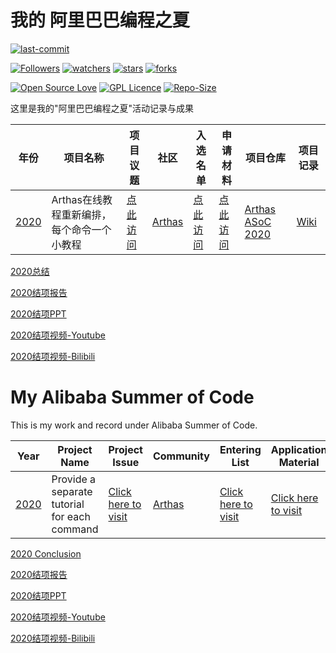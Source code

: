 # 我的 阿里巴巴编程之夏

[![last-commit](https://img.shields.io/github/last-commit/HollowMan6/My-Alibaba-Summer-of-Code)](../../graphs/commit-activity)

[![Followers](https://img.shields.io/github/followers/HollowMan6?style=social)](https://github.com/HollowMan6?tab=followers)
[![watchers](https://img.shields.io/github/watchers/HollowMan6/My-Alibaba-Summer-of-Code?style=social)](../../watchers)
[![stars](https://img.shields.io/github/stars/HollowMan6/My-Alibaba-Summer-of-Code?style=social)](../../stargazers)
[![forks](https://img.shields.io/github/forks/HollowMan6/My-Alibaba-Summer-of-Code?style=social)](../../network/members)

[![Open Source Love](https://img.shields.io/badge/-%E2%9D%A4%20Open%20Source-Green?style=flat-square&logo=Github&logoColor=white&link=https://hollowman6.github.io/fund.html)](https://hollowman6.github.io/fund.html)
[![GPL Licence](https://img.shields.io/badge/license-GPL-blue)](https://opensource.org/licenses/GPL-3.0/)
[![Repo-Size](https://img.shields.io/github/repo-size/HollowMan6/My-Alibaba-Summer-of-Code.svg)](../../archive/master.zip)

这里是我的"阿里巴巴编程之夏"活动记录与成果

|  年份   |  项目名称  |  项目议题  | 社区 |  入选名单  |  申请材料  |  项目仓库  | 项目记录 |
|  ----  | ----  |  ----  | ----  | ----  | ----  | ----  |  ----  |
| [2020](https://developer.aliyun.com/topic/summerofcode2020)  | Arthas在线教程重新编排，每个命令一个小教程 | [点此访问](https://github.com/alibaba/arthas/issues/847)  |[Arthas](https://github.com/alibaba/arthas/issues/1198)|[点此访问](https://developer.aliyun.com/article/767007?spm=a2c6h.14553213.J_1935739830.1.156922c1aWm0q8&groupCode=opensource) | [点此访问](2020-Arthas/Alibaba%20Summer%20of%20Code%202020%20Proposal.pdf) |[Arthas ASoC 2020](https://github.com/HollowMan6/Arthas-ASoC-2020)|[Wiki](https://github.com/HollowMan6/Arthas-ASoC-2020/wiki) |

[2020总结](2020-Arthas/Conclusion-Chinese.md)

[2020结项报告](2020-Arthas/阿里巴巴编程之夏2020%20-%20Arthas结项报告.md)

[2020结项PPT](2020-Arthas/阿里巴巴编程之夏2020%20-%20Arthas结项报告.pptx)

[2020结项视频-Youtube](https://www.youtube.com/watch?v=hNbjZQopfCo&t=28s)

[2020结项视频-Bilibili](https://www.bilibili.com/video/BV1ih41197m3/)

# My Alibaba Summer of Code
This is my work and record under Alibaba Summer of Code.

|  Year   |  Project Name   | Project Issue  | Community |  Entering List  |  Application Material  | Project Repository  |  Project Log |
|  ----  | ----  |  ----  | ----  | ----  | ----  | ----  |  ----  | 
| [2020](https://www.alibabacloud.com/campaign/summerofcode2020)  | Provide a separate tutorial for each command | [Click here to visit](https://github.com/alibaba/arthas/issues/847)  |[Arthas](https://github.com/alibaba/arthas/issues/1198)|[Click here to visit](https://developer.aliyun.com/article/767007?spm=a2c6h.14553213.J_1935739830.1.156922c1aWm0q8&groupCode=opensource) | [Click here to visit](2020-Arthas/Alibaba%20Summer%20of%20Code%202020%20Proposal.pdf) |[Arthas ASoC 2020](https://github.com/HollowMan6/Arthas-ASoC-2020)| [Wiki](https://github.com/HollowMan6/Arthas-ASoC-2020/wiki) |

[2020 Conclusion](2020-Arthas/Conclusion-English.md)

[2020结项报告](2020-Arthas/Alibaba%20Summer%20of%20Code%202020%20-%20Arthas%20Final%20Report.md)

[2020结项PPT](2020-Arthas/Alibaba%20Summer%20of%20Code%202020%20-%20Arthas%20Final%20Report.pptx)

[2020结项视频-Youtube](https://www.youtube.com/watch?v=kMy_NnYrc1A&t=17s)

[2020结项视频-Bilibili](https://www.bilibili.com/video/BV1nT4y1L7gA/)
